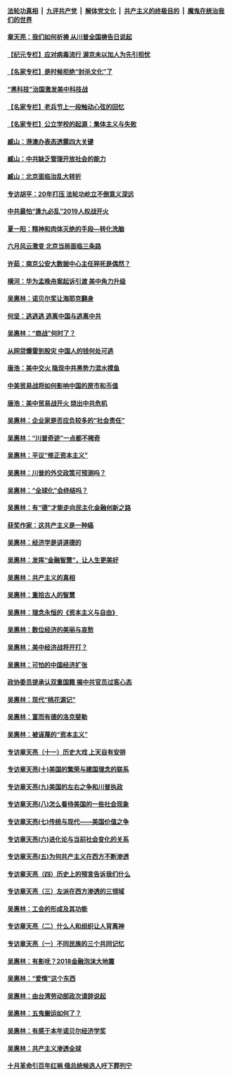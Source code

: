 ####  [法轮功真相](../../../../basic/blob/master/README.md?t=06040301) &nbsp;|&nbsp; [九评共产党](../../../../9ping.md/blob/master/README.md?t=06040301) &nbsp;|&nbsp; [解体党文化](../../../../jtdwh.md/blob/master/README.md?t=06040301)  &nbsp;|&nbsp; [共产主义的终极目的](../../../../gczydzjmd.md/blob/master/README.md?t=06040301) &nbsp;|&nbsp; [魔鬼在统治我们的世界](../../../../mgztzwmdsj.md/blob/master/README.md?t=06040301) 

#### [章天亮：我们如何祈祷 从川普全国祷告日说起](../pages/nsc423/n11944627.md?t=06040301) 

#### [【纪元专栏】应对病毒流行 渥京未以加人为先引担忧](../pages/nsc423/n11875714.md?t=06040301) 

#### [【名家专栏】是时候拒绝“封杀文化”了](../pages/nsc423/n11814093.md?t=06040301) 

#### [“黑科技”治国激发美中科技战](../pages/nsc423/n11638056.md?t=06040301) 

#### [【名家专栏】老兵节上一段触动心弦的回忆](../pages/nsc423/n11646016.md?t=06040301) 

#### [【名家专栏】公立学校的起源：集体主义与失败](../pages/nsc423/n11601833.md?t=06040301) 

#### [臧山：港澳办表态透露四大关键](../pages/nsc423/n11421628.md?t=06040301) 

#### [臧山：中共缺乏管理开放社会的能力](../pages/nsc423/n11407457.md?t=06040301) 

#### [臧山：北京面临治乱大转折](../pages/nsc423/n11406895.md?t=06040301) 

#### [专访胡平：20年打压 法轮功屹立不倒意义深远](../pages/nsc423/n11398800.md?t=06040301) 

#### [中共最怕“逢九必乱”2019人权战开火](../pages/nsc423/n11385248.md?t=06040301) 

#### [夏一阳：精神和肉体灭绝的手段—转化洗脑](../pages/nsc423/n11368250.md?t=06040301) 

#### [六月风云激变 北京当局面临三条路](../pages/nsc423/n11313668.md?t=06040301) 

#### [许茹：南京公安大数据中心主任猝死是偶然？](../pages/nsc423/n11064744.md?t=06040301) 

#### [横河：华为孟晚舟案起诉引渡 美中角力升级](../pages/nsc423/n11027230.md?t=06040301) 

#### [吴惠林：诺贝尔奖让海耶克翻身](../pages/nsc423/n10890049.md?t=06040301) 

#### [何坚：逃逃逃 逃离中国与逃离中共](../pages/nsc423/n10592891.md?t=06040301) 

#### [吴惠林：“商战”何时了？](../pages/nsc423/n10573558.md?t=06040301) 

#### [从网贷爆雷到股灾 中国人的钱何处可逃](../pages/nsc423/n10572800.md?t=06040301) 

#### [唐浩：美中交火 隐现中共黑势力混水摸鱼](../pages/nsc423/n10544040.md?t=06040301) 

#### [中美贸易战将如何影响中国的房市和币值](../pages/nsc423/n10543697.md?t=06040301) 

#### [唐浩：美中贸易战开火 烧出中共危机](../pages/nsc423/n10540126.md?t=06040301) 

#### [吴惠林：企业家是否应负较多的“社会责任”](../pages/nsc423/n10535022.md?t=06040301) 

#### [吴惠林：“川普奇迹”一点都不稀奇](../pages/nsc423/n10512808.md?t=06040301) 

#### [吴惠林：平议“修正资本主义”](../pages/nsc423/n10495724.md?t=06040301) 

#### [吴惠林：川普的外交政策可预测吗？](../pages/nsc423/n10462387.md?t=06040301) 

#### [吴惠林：“全球化”会终结吗？](../pages/nsc423/n10452838.md?t=06040301) 

#### [吴惠林：有“德”才能走向民主化金融创新之路](../pages/nsc423/n10432292.md?t=06040301) 

#### [获奖作家：这共产主义是一种癌](../pages/nsc423/n10431541.md?t=06040301) 

#### [吴惠林：经济学是讲道德的](../pages/nsc423/n10398014.md?t=06040301) 

#### [吴惠林：发挥“金融智慧”，让人生更美好](../pages/nsc423/n10375019.md?t=06040301) 

#### [吴惠林：共产主义的真相](../pages/nsc423/n10351394.md?t=06040301) 

#### [吴惠林：重拾古人的智慧](../pages/nsc423/n10337691.md?t=06040301) 

#### [吴惠林：理念永恒的《资本主义与自由》](../pages/nsc423/n10316274.md?t=06040301) 

#### [吴惠林：数位经济的美丽与哀愁](../pages/nsc423/n10292946.md?t=06040301) 

#### [吴惠林：美中经济战将开打？](../pages/nsc423/n10258825.md?t=06040301) 

#### [吴惠林：可怕的中国经济扩张](../pages/nsc423/n10219147.md?t=06040301) 

#### [政协委员提承认双重国籍 揭中共官员过客心态](../pages/nsc423/n10208809.md?t=06040301) 

#### [吴惠林：现代“桃花源记”](../pages/nsc423/n10185234.md?t=06040301) 

#### [吴惠林：富而有德的洛克斐勒](../pages/nsc423/n10142264.md?t=06040301) 

#### [吴惠林：被诬蔑的“资本主义”](../pages/nsc423/n10124816.md?t=06040301) 

#### [专访章天亮（十一）历史大戏 上天自有安排](../pages/nsc423/n10094905.md?t=06040301) 

#### [专访章天亮(十)美国的繁荣与建国理念的联系](../pages/nsc423/n10094899.md?t=06040301) 

#### [专访章天亮(九)美国的左右之争和川普执政](../pages/nsc423/n10094889.md?t=06040301) 

#### [专访章天亮(八)怎么看待美国的一些社会现象](../pages/nsc423/n10094857.md?t=06040301) 

#### [专访章天亮(七)传统与现代——美国价值之争](../pages/nsc423/n10093140.md?t=06040301) 

#### [专访章天亮(六)进化论与当前社会变化的关系](../pages/nsc423/n10092036.md?t=06040301) 

#### [专访章天亮(五)为何共产主义在西方不断渗透](../pages/nsc423/n10083620.md?t=06040301) 

#### [专访章天亮（四）历史上的预言告诉我们什么](../pages/nsc423/n10083606.md?t=06040301) 

#### [专访章天亮（三）左派在西方渗透的三领域](../pages/nsc423/n10081115.md?t=06040301) 

#### [吴惠林：工会的形成及其功能](../pages/nsc423/n10080633.md?t=06040301) 

#### [专访章天亮（二）什么人和组织让人背离神](../pages/nsc423/n10076637.md?t=06040301) 

#### [专访章天亮（一）不同民族的三个共同记忆](../pages/nsc423/n10074188.md?t=06040301) 

#### [吴惠林：有影呒？2018金融泡沫大地震](../pages/nsc423/n10040534.md?t=06040301) 

#### [吴惠林：“爱情”这个东西](../pages/nsc423/n10019423.md?t=06040301) 

#### [吴惠林：由台湾劳动部政次请辞说起](../pages/nsc423/n9979679.md?t=06040301) 

#### [吴惠林：五鬼搬运如何了？](../pages/nsc423/n9925338.md?t=06040301) 

#### [吴惠林：有感于本年诺贝尔经济学奖](../pages/nsc423/n9871883.md?t=06040301) 

#### [吴惠林：共产主义渗透全球](../pages/nsc423/n9812748.md?t=06040301) 

#### [十月革命引百年红祸 俄总统候选人吁下葬列宁](../pages/nsc423/n9810182.md?t=06040301) 

